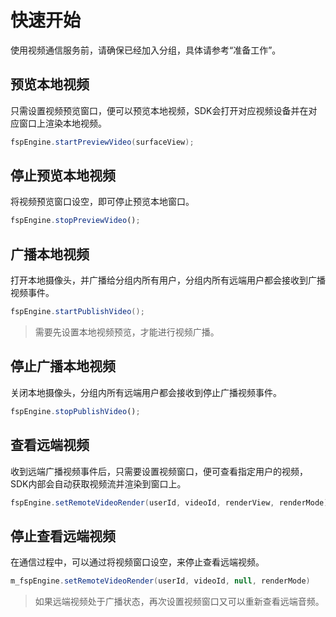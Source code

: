 # 快速开始

使用视频通信服务前，请确保已经加入分组，具体请参考“准备工作”。


## 预览本地视频

只需设置视频预览窗口，便可以预览本地视频，SDK会打开对应视频设备并在对应窗口上渲染本地视频。

```java
fspEngine.startPreviewVideo(surfaceView);
```


## 停止预览本地视频

将视频预览窗口设空，即可停止预览本地窗口。

```js
fspEngine.stopPreviewVideo();
```


## 广播本地视频

打开本地摄像头，并广播给分组内所有用户，分组内所有远端用户都会接收到广播视频事件。

```java
fspEngine.startPublishVideo();
```

> 需要先设置本地视频预览，才能进行视频广播。


## 停止广播本地视频

关闭本地摄像头，分组内所有远端用户都会接收到停止广播视频事件。

```js
fspEngine.stopPublishVideo();
```


## 查看远端视频

收到远端广播视频事件后，只需要设置视频窗口，便可查看指定用户的视频，SDK内部会自动获取视频流并渲染到窗口上。

```java
fspEngine.setRemoteVideoRender(userId, videoId, renderView, renderMode)
```


## 停止查看远端视频

在通信过程中，可以通过将视频窗口设空，来停止查看远端视频。

```java
m_fspEngine.setRemoteVideoRender(userId, videoId, null, renderMode)
```

> 如果远端视频处于广播状态，再次设置视频窗口又可以重新查看远端音频。
